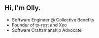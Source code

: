 ## Hi, I'm Olly.

- Software Engineer @ Collective Benefits 
- Founder of [ts-rest](https://ts-rest.com) and [Xeo](https://xeo.sh)
- Software Craftsmanship Advocate
